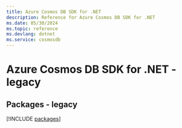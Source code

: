 ```yaml
---
title: Azure Cosmos DB SDK for .NET
description: Reference for Azure Cosmos DB SDK for .NET
ms.date: 05/30/2024
ms.topic: reference
ms.devlang: dotnet
ms.service: cosmosdb
---
```

# Azure Cosmos DB SDK for .NET - legacy
## Packages - legacy
[!INCLUDE [packages](cosmos-db-index.md)]